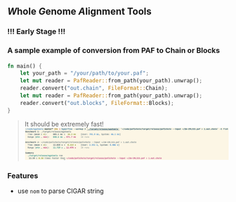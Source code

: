 ## *W*hole *G*enome *A*lignment **T**ools

### !!! Early Stage !!!

### A sample example of conversion from PAF to Chain or Blocks

```rust
fn main() {
    let your_path = "/your/path/to/your.paf";
    let mut reader = PafReader::from_path(your_path).unwrap();
    reader.convert("out.chain", FileFormat::Chain);
    let mut reader = PafReader::from_path(your_path).unwrap();
    reader.convert("out.blocks", FileFormat::Blocks);
}
```
> It should be extremely fast!![img](https://raw.githubusercontent.com/wjwei-handsome/wwjPic/main/img/20230706022535.png)

### Features

- use `nom` to parse CIGAR string